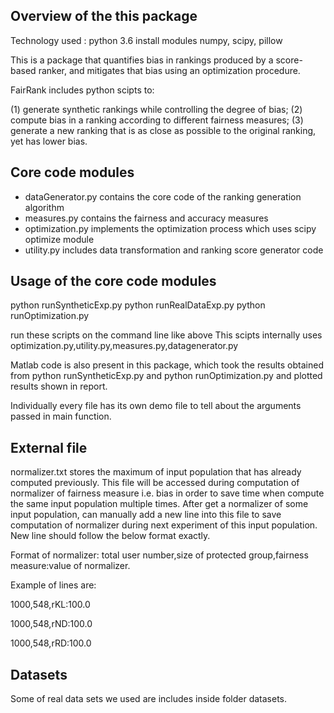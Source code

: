 Overview of the this package
--------------------------------
Technology used : python 3.6
install modules numpy, scipy, pillow 

This is a package that quantifies bias in rankings produced by a
score-based ranker, and mitigates that bias using an optimization
procedure.

FairRank includes python scipts to:

(1) generate synthetic rankings while controlling the degree of bias;
(2) compute bias in a ranking according to different fairness
measures;
(3) generate a new ranking that is as close as possible to the
original ranking, yet has lower bias.

Core code modules
-----------------
- dataGenerator.py contains the core code of the ranking generation
algorithm
- measures.py contains the fairness and accuracy measures
- optimization.py implements the optimization process which uses scipy optimize module
- utility.py includes data transformation and ranking score generator
code

Usage of the core code modules
------------------------------
python runSyntheticExp.py
python runRealDataExp.py
python runOptimization.py

run these scripts on the command line like above
This scipts internally uses optimization.py,utility.py,measures.py,datagenerator.py


Matlab code is also present in this package, which took the results obtained from python runSyntheticExp.py and python runOptimization.py and plotted results shown in report.

Individually every file has its own demo file to tell about the arguments passed in main function.

External file
-------------
normalizer.txt stores the maximum of input population that has already computed previously. This file will be accessed 
during computation of normalizer of fairness measure i.e. bias in order to save time when compute the same
input population multiple times. After get a normalizer of some input population, can manually add a new line into this file to save computation of normalizer during next experiment of this input population. New line should follow the below format exactly.

Format of normalizer: 
total user number,size of protected group,fairness measure:value of normalizer. 

Example of lines are:

1000,548,rKL:100.0

1000,548,rND:100.0

1000,548,rRD:100.0


Datasets
--------
Some of real data sets we used are includes inside folder datasets.
